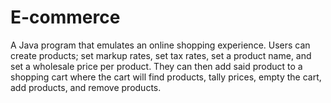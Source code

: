 # E-commerce
A Java program that emulates an online shopping experience. 
Users can create products; set markup rates, set tax rates, set a product name, and set a wholesale price per product. 
They can then add said product to a shopping cart where the cart will find products, tally prices, empty the cart, add products, and remove products.
